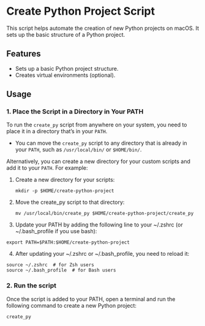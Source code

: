 # Create Python Project Script

This script helps automate the creation of new Python projects on macOS. It sets up the basic structure of a Python project.

## Features

- Sets up a basic Python project structure.
- Creates virtual environments (optional).

## Usage

### 1. **Place the Script in a Directory in Your PATH**

To run the `create_py` script from anywhere on your system, you need to place it in a directory that’s in your `PATH`.

- You can move the `create_py` script to any directory that is already in your `PATH`, such as `/usr/local/bin/` or `$HOME/bin/`.

Alternatively, you can create a new directory for your custom scripts and add it to your `PATH`. For example:

1. Create a new directory for your scripts:
   ```
   mkdir -p $HOME/create-python-project
   ```
2.	Move the create_py script to that directory:
    ```
    mv /usr/local/bin/create_py $HOME/create-python-project/create_py
    ```
3.	Update your PATH by adding the following line to your ~/.zshrc (or ~/.bash_profile if you use bash):
   ```
   export PATH=$PATH:$HOME/create-python-project
   ```
4.	After updating your ~/.zshrc or ~/.bash_profile, you need to reload it:
   ```
   source ~/.zshrc  # for Zsh users
   source ~/.bash_profile  # for Bash users
   ```   
### 2. **Run the script**
Once the script is added to your PATH, open a terminal and run the following command to create a new Python project:
  ```
  create_py
  ```
